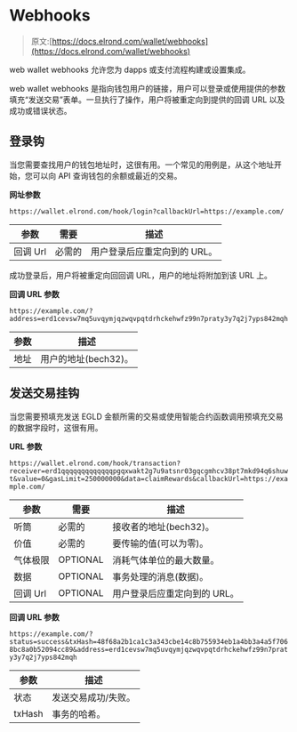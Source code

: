 # Webhooks

> 原文:[https://docs.elrond.com/wallet/webhooks](https://docs.elrond.com/wallet/webhooks)

 web wallet webhooks 允许您为 dapps 或支付流程构建或设置集成。

web wallet webhooks 是指向钱包用户的链接，用户可以登录或使用提供的参数填充“发送交易”表单。一旦执行了操作，用户将被重定向到提供的回调 URL 以及成功或错误状态。

## **登录钩**

当您需要查找用户的钱包地址时，这很有用。一个常见的用例是，从这个地址开始，您可以向 API 查询钱包的余额或最近的交易。

**网址参数**

`https://wallet.elrond.com/hook/login?callbackUrl=https://example.com/`

| 参数 | 需要 | 描述 |
| --- | --- | --- |
| 回调 Url | 必需的 | 用户登录后应重定向到的 URL。 |

成功登录后，用户将被重定向回回调 URL，用户的地址将附加到该 URL 上。

**回调 URL 参数**

`https://example.com/?address=erd1cevsw7mq5uvqymjqzwqvpqtdrhckehwfz99n7praty3y7q2j7yps842mqh`

| 参数 | 描述 |
| --- | --- |
| 地址 | 用户的地址(bech32)。 |

## **发送交易挂钩**

当您需要预填充发送 EGLD 金额所需的交易或使用智能合约函数调用预填充交易的数据字段时，这很有用。

**URL 参数**

`https://wallet.elrond.com/hook/transaction?receiver=erd1qqqqqqqqqqqqqpgqxwakt2g7u9atsnr03gqcgmhcv38pt7mkd94q6shuwt&value=0&gasLimit=250000000&data=claimRewards&callbackUrl=https://example.com/`

| 参数 | 需要 | 描述 |
| --- | --- | --- |
| 听筒 | 必需的 | 接收者的地址(bech32)。 |
| 价值 | 必需的 | 要传输的值(可以为零)。 |
| 气体极限 | OPTIONAL | 消耗气体单位的最大数量。 |
| 数据 | OPTIONAL | 事务处理的消息(数据)。 |
| 回调 Url | OPTIONAL | 用户登录后应重定向到的 URL。 |

**回调 URL 参数**

`https://example.com/?status=success&txHash=48f68a2b1ca1c3a343cbe14c8b755934eb1a4bb3a4a5f7068bc8a0b52094cc89&address=erd1cevsw7mq5uvqymjqzwqvpqtdrhckehwfz99n7praty3y7q2j7yps842mqh`

| 参数 | 描述 |
| --- | --- |
| 状态 | 发送交易成功/失败。 |
| txHash | 事务的哈希。 |